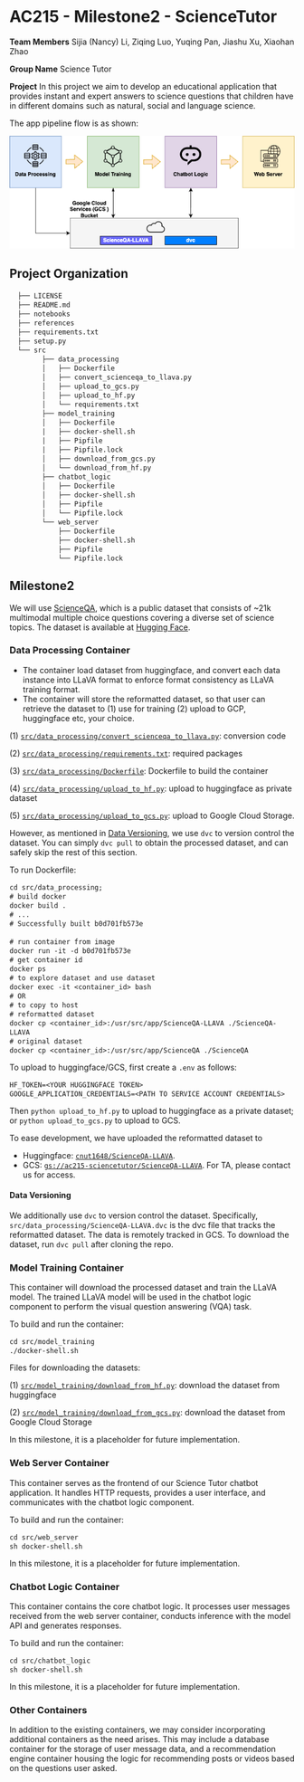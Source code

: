 # AC215 - Milestone2 - ScienceTutor

**Team Members**
Sijia (Nancy) Li, Ziqing Luo, Yuqing Pan, Jiashu Xu, Xiaohan Zhao

**Group Name**
Science Tutor

**Project**
In this project we aim to develop an educational application that provides instant and expert answers to science questions that children have in different domains such as natural, social and language science.

The app pipeline flow is as shown:

<img src="../pictures/science_tutor_app_pipeline.png"  width="600">

## Project Organization

      ├── LICENSE
      ├── README.md
      ├── notebooks
      ├── references
      ├── requirements.txt
      ├── setup.py
      └── src
            ├── data_processing
            │   ├── Dockerfile
            │   ├── convert_scienceqa_to_llava.py
            │   ├── upload_to_gcs.py
            │   ├── upload_to_hf.py
            │   └── requirements.txt
            ├── model_training
            │   ├── Dockerfile
            |   ├── docker-shell.sh
            |   ├── Pipfile
            |   ├── Pipfile.lock
            │   ├── download_from_gcs.py
            │   └── download_from_hf.py
            ├── chatbot_logic
            │   ├── Dockerfile
            │   ├── docker-shell.sh
            │   ├── Pipfile
            │   └── Pipfile.lock
            └── web_server
                ├── Dockerfile
                ├── docker-shell.sh
                ├── Pipfile
                └── Pipfile.lock

## Milestone2

We will use [ScienceQA](https://scienceqa.github.io/#dataset), which is a public dataset that consists of ~21k multimodal multiple choice questions covering a diverse set of science topics. The dataset is available at [Hugging Face](https://huggingface.co/datasets/derek-thomas/ScienceQA).

### Data Processing Container
- The container load dataset from huggingface, and convert each data instance into LLaVA format to enforce format consistency as LLaVA training format.
- The container will store the reformatted dataset, so that user can retrieve the dataset to (1) use for training (2) upload to GCP, huggingface etc, your choice.

(1) [`src/data_processing/convert_scienceqa_to_llava.py`](src/data_processing/convert_scienceqa_to_llava.py): conversion code

(2) [`src/data_processing/requirements.txt`](src/data_processing/requirements.txt): required packages

(3) [`src/data_processing/Dockerfile`](src/data_processing/Dockerfile): Dockerfile to build the container

(4) [`src/data_processing/upload_to_hf.py`](src/data_processing/upload_to_hf.py): upload to huggingface as private dataset

(5) [`src/data_processing/upload_to_gcs.py`](src/data_processing/upload_to_gcs.py): upload to Google Cloud Storage.

However, as mentioned in [Data Versioning](#data-versioning), we use `dvc` to version control the dataset.
You can simply `dvc pull` to obtain the processed dataset, and can safely skip the rest of this section.

To run Dockerfile:
```shell
cd src/data_processing;
# build docker
docker build .
# ...
# Successfully built b0d701fb573e

# run container from image
docker run -it -d b0d701fb573e
# get container id
docker ps
# to explore dataset and use dataset
docker exec -it <container_id> bash
# OR
# to copy to host
# reformatted dataset
docker cp <container_id>:/usr/src/app/ScienceQA-LLAVA ./ScienceQA-LLAVA
# original dataset
docker cp <container_id>:/usr/src/app/ScienceQA ./ScienceQA
```

To upload to huggingface/GCS, first create a `.env` as follows:
```
HF_TOKEN=<YOUR HUGGINGFACE TOKEN>
GOOGLE_APPLICATION_CREDENTIALS=<PATH TO SERVICE ACCOUNT CREDENTIALS>
```
Then `python upload_to_hf.py` to upload to huggingface as a private dataset; or 
`python upload_to_gcs.py` to upload to GCS.

To ease development, we have uploaded the reformatted dataset to

- Huggingface: [`cnut1648/ScienceQA-LLAVA`](https://huggingface.co/datasets/cnut1648/ScienceQA-LLAVA/).
- GCS: [`gs://ac215-sciencetutor/ScienceQA-LLAVA`](https://console.cloud.google.com/storage/browser/ac215-sciencetutor/ScienceQA-LLAVA). For TA, please contact us for access.

#### Data Versioning
We additionally use `dvc` to version control the dataset.
Specifically, `src/data_processing/ScienceQA-LLAVA.dvc` is the dvc file that tracks the reformatted dataset. 
The data is remotely tracked in GCS.
To download the dataset, run `dvc pull` after cloning the repo.

### Model Training Container
This container will download the processed dataset and train the LLaVA model. The trained LLaVA model will be used in the chatbot logic component to perform the visual question answering (VQA) task. 

To build and run the container:
```shell
cd src/model_training
./docker-shell.sh
```

Files for downloading the datasets:

(1) [`src/model_training/download_from_hf.py`](src/model_training/download_from_hf.py): download the dataset from huggingface

(2) [`src/model_training/download_from_gcs.py`](src/model_training/download_from_gcs.py): download the dataset from Google Cloud Storage

In this milestone, it is a placeholder for future implementation.

### Web Server Container
This container serves as the frontend of our Science Tutor chatbot application. 
It handles HTTP requests, provides a user interface, and communicates with the chatbot logic component.

To build and run the container:
```shell
cd src/web_server
sh docker-shell.sh
```

In this milestone, it is a placeholder for future implementation.

### Chatbot Logic Container
This container contains the core chatbot logic. 
It processes user messages received from the web server container, conducts inference with the model API and generates responses.

To build and run the container:
```shell
cd src/chatbot_logic
sh docker-shell.sh
```

In this milestone, it is a placeholder for future implementation.

### Other Containers
In addition to the existing containers, we may consider incorporating additional containers as the need arises. 
This may include a database container for the storage of user message data, and a recommendation engine container housing the logic for recommending posts or videos based on the questions user asked.
